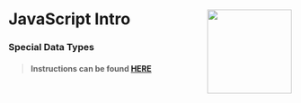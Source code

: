 # JavaScript Intro <img align="right" src="https://github.com/Learning-Fuze/prototypes_C4.17/blob/assets/assets/images/logos/LF_LOGO.png?raw=true" width="150">
### Special Data Types

>#### Instructions can be found <a href="http://learning-fuze.github.io/prototypes_C4.17/#/JS-Special-Data-Types" target="_blank">HERE</a>